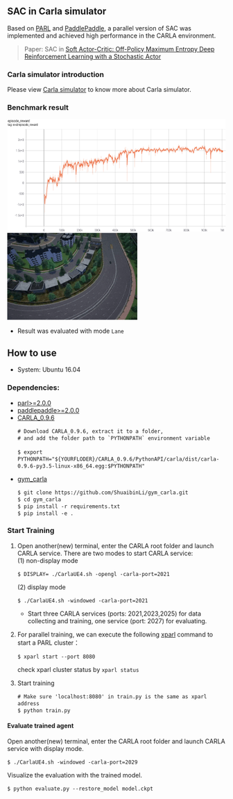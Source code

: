 ## SAC in Carla simulator
Based on [PARL](https://github.com/PaddlePaddle/PARL) and [PaddlePaddle](https://github.com/PaddlePaddle/Paddle), 
a parallel version of SAC was implemented and achieved high performance in the CARLA environment.
> Paper: SAC in [Soft Actor-Critic: Off-Policy Maximum Entropy Deep Reinforcement Learning with a Stochastic Actor](https://arxiv.org/abs/1801.01290)

### Carla simulator introduction
Please view [Carla simulator](https://github.com/carla-simulator/carla/releases/tag/0.9.6) to know more about Carla simulator.

### Benchmark result
<img src=".benchmark/carla_sac.png" width = "660" height ="260" alt="carla_sac"/><img src=".benchmark/Lane_bend.gif" width = "300" height ="200" alt="result"/>

+ Result was evaluated with mode `Lane`

## How to use
+ System: Ubuntu 16.04
### Dependencies:
+ [parl>=2.0.0](https://github.com/PaddlePaddle/PARL)
+ [paddlepaddle>=2.0.0](https://github.com/PaddlePaddle/Paddle)
+ [CARLA_0.9.6](https://github.com/carla-simulator/carla/releases/tag/0.9.6)
  ```CARLA
  # Download CARLA_0.9.6, extract it to a folder, 
  # and add the folder path to `PYTHONPATH` environment variable
  
  $ export PYTHONPATH="${YOURFLODER}/CARLA_0.9.6/PythonAPI/carla/dist/carla-0.9.6-py3.5-linux-x86_64.egg:$PYTHONPATH"
  ```
+ [gym_carla](https://github.com/ShuaibinLi/gym_carla.git)
  ```gym_carla
  $ git clone https://github.com/ShuaibinLi/gym_carla.git
  $ cd gym_carla
  $ pip install -r requirements.txt
  $ pip install -e .
  ```

### Start Training
1. Open another(new) terminal, enter the CARLA root folder and launch CARLA service. 
   There are two modes to start CARLA service: <br>
   (1) non-display mode
    ```start env
    $ DISPLAY= ./CarlaUE4.sh -opengl -carla-port=2021
    ```
   (2) display mode
   ```start_env
   $ ./CarlaUE4.sh -windowed -carla-port=2021
   ```
   + Start three CARLA services (ports: 2021,2023,2025) for data collecting and training, 
     one service (port: 2027) for evaluating.
   
2. For parallel training, we can execute the following [xparl](https://parl.readthedocs.io/en/stable/parallel_training/setup.html) command to start a PARL cluster：
   ```Parallelization
   $ xparl start --port 8080
   ```
   check xparl cluster status by `xparl status`

3. Start training
   ```train
   # Make sure 'localhost:8080' in train.py is the same as xparl address
   $ python train.py
   ```
#### Evaluate trained agent
Open another(new) terminal, enter the CARLA root folder and launch CARLA service with display mode. 
```start_test
$ ./CarlaUE4.sh -windowed -carla-port=2029
```
Visualize the evaluation with the trained model.
```
$ python evaluate.py --restore_model model.ckpt
